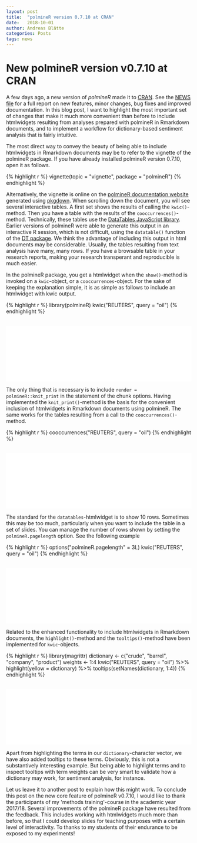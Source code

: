 ```yaml
---
layout: post
title:  "polmineR version 0.7.10 at CRAN"
date:   2018-10-01
author: Andreas Blätte
categories: Posts
tags: news
---
```


<script>
  function resizeIframe(obj) {
    obj.style.height = obj.contentWindow.document.body.scrollHeight + 'px';
  }
</script>

# New polmineR version v0.7.10 at CRAN

A few days ago, a new version of *polmineR* made it to [CRAN](https://CRAN.R-project.org/package=polmineR). See the [NEWS file](https://github.com/PolMine/polmineR/blob/master/NEWS.md) for a full report on new features, minor changes, bug fixes and improved documentation. In this blog post, I want to highlight the most important set of changes that make it much more convenient than before to include htmlwidgets resulting from analyses prepared with polmineR in Rmarkdown documents, and to implement a workflow for dictionary-based sentiment analysis that is fairly intuitive.

The most direct way to convey the beauty of being able to include htmlwidgets in Rmarkdown documents may be to refer to the vignette of the polmineR package. If you have already installed polmineR version 0.7.10, open it as follows.


{% highlight r %}
vignette(topic = "vignette", package = "polmineR")
{% endhighlight %}

Alternatively, the vignette is online on the [polmineR documentation website](https://polmine.github.io/polmineR/) generated using [pkgdown](https://CRAN.R-project.org/package=pkgdown). When scrolling down the document, you will see several interactive tables. A first set shows the results of calling the `kwic()`-method. Then you have a table with the results of the `cooccurrences()`-method. Technically, these tables use the [DataTables JavaScript library](https://datatables.net/). Earlier versions of polmineR were able to generate this output in an interactive R session,  which is not difficult, using the `datatable()` function of the [DT package](https://rstudio.github.io/DT/). We think the advantage of including this output in html documents may be considerable. Usually, the tables resulting from text analysis have many, many rows. If you have a browsable table in your research reports, making your research transperant and reproducible is much easier.

In the polmineR package, you get a htmlwidget when the `show()`-method is invoked on a `kwic`-object, or a `cooccurrences`-object. For the sake of keeping the explanation simple, it is as simple as follows to include an htmlwidget with kwic output.


{% highlight r %}
library(polmineR)
kwic("REUTERS", query = "oil")
{% endhighlight %}

<br/>
<iframe title="KWIC htmlwidget" width="100%"  src="../../../../assets/2018-10-01-Release-of-polmineR-v0.7.10/kwic_widget_1.html" frameborder="0" scrolling="no" onload="resizeIframe(this)" padding="0em !important" margin-left="0 !important"></iframe>

The only thing that is necessary is to include `render = polmineR::knit_print` in the statement of the chunk options. Having implemented the `knit_print()`-method is the basis for the convenient inclusion of htmlwidgets in Rmarkdown documents using polmineR. The same works for the tables resulting from a call to the `cooccurrences()`-method.


{% highlight r %}
cooccurrences("REUTERS", query = "oil")
{% endhighlight %}

<br/>
<iframe title="KWIC htmlwidget" width="100%"  src="../../../../assets/2018-10-01-Release-of-polmineR-v0.7.10/cooccurrences_widget.html" frameborder="0" scrolling="no" onload="resizeIframe(this)" padding="0em !important" margin-left="0 !important"></iframe>


The standard for the `datatables`-htmlwidget is to show 10 rows. Sometimes this may be too much, particularly when you want to include the table in a set of slides. You can manage the number of rows shown by setting the `polmineR.pagelength` option. See the following example


{% highlight r %}
options("polmineR.pagelength" = 3L)
kwic("REUTERS", query = "oil")
{% endhighlight %}

<br/>
<iframe title="KWIC htmlwidget" width="100%"  src="../../../../assets/2018-10-01-Release-of-polmineR-v0.7.10/kwic_widget_2.html" frameborder="0" scrolling="no" onload="resizeIframe(this)" padding="0em !important" margin-left="0 !important"></iframe>


Related to the enhanced functionality to include htmlwidgets in Rmarkdown documents, the `highlight()`-method and the `tooltips()`-method have been implemented for `kwic`-objects. 


{% highlight r %}
library(magrittr)
dictionary <- c("crude", "barrel", "company", "product")
weights <- 1:4
kwic("REUTERS", query = "oil") %>% 
  highlight(yellow = dictionary) %>% 
  tooltips(setNames(dictionary, 1:4))
{% endhighlight %}

<br/>
<iframe title="KWIC htmlwidget" width="100%"  src="../../../../assets/2018-10-01-Release-of-polmineR-v0.7.10/kwic_widget_3.html" frameborder="0" scrolling="no" onload="resizeIframe(this)" padding="0em !important" margin-left="0 !important"></iframe>


Apart from highlighting the terms in our `dictionary`-character vector, we have also added tooltips to these terms. Obviously, this is not a substantively interesting example. But being able to highlight terms and to inspect tooltips with term weights can be very smart to validate how a dictionary may work, for sentiment analysis, for instance.

Let us leave it to another post to explain how this might work. To conclude this post on the new core feature of polmineR v0.7.10, I would like to thank the participants of my 'methods training'-course in the academic year 2017/18. Several improvements of the polmineR package have resulted from the feedback. This includes working with htmlwidgets much more than before, so that I could develop slides for teaching purposes with a certain level of interactivity. To thanks to my students of their endurance to be exposed to my experiments!
